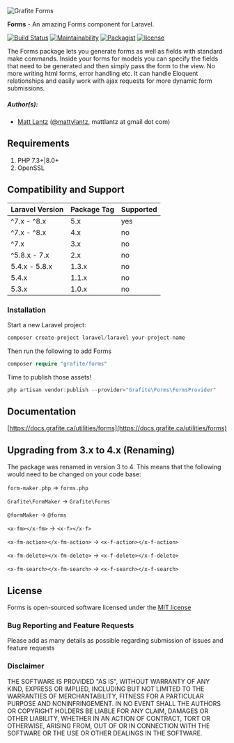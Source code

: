 ![Grafite Forms](GrafiteForms-banner.png)

**Forms** - An amazing Forms component for Laravel.

[![Build Status](https://github.com/GrafiteInc/Forms/workflows/PHP%20Package%20Tests/badge.svg?branch=master)](https://github.com/GrafiteInc/Forms/actions?query=workflow%3A%22PHP+Package+Tests%22)
[![Maintainability](https://api.codeclimate.com/v1/badges/8c00a046fec32d8b8ac7/maintainability)](https://codeclimate.com/github/GrafiteInc/Forms/maintainability)
[![Packagist](https://img.shields.io/packagist/dt/grafite/forms.svg)](https://packagist.org/packages/grafite/forms)
[![license](https://img.shields.io/github/license/mashape/apistatus.svg)](https://packagist.org/packages/grafite/forms)

The Forms package lets you generate forms as well as fields with standard make commands. Inside your forms for models you can specify the fields that need to be generated and then simply pass the form to the view. No more writing html forms, error handling etc. It can handle Eloquent relationships and easily work with ajax requests for more dynamic form submissions.

##### Author(s):
* [Matt Lantz](https://github.com/mlantz) ([@mattylantz](http://twitter.com/mattylantz), mattlantz at gmail dot com)

## Requirements

1. PHP 7.3+|8.0+
2. OpenSSL

## Compatibility and Support

| Laravel Version | Package Tag | Supported |
|-----------------|-------------|-----------|
| ^7.x - ^8.x | 5.x | yes |
| ^7.x - ^8.x | 4.x | no |
| ^7.x | 3.x | no |
| ^5.8.x - 7.x | 2.x | no |
| 5.4.x - 5.8.x | 1.3.x | no |
| 5.4.x | 1.1.x | no |
| 5.3.x | 1.0.x | no |

### Installation

Start a new Laravel project:
```php
composer create-project laravel/laravel your-project-name
```

Then run the following to add Forms
```php
composer require "grafite/forms"
```

Time to publish those assets!
```php
php artisan vendor:publish --provider="Grafite\Forms\FormsProvider"
```

## Documentation

[https://docs.grafite.ca/utilities/forms](https://docs.grafite.ca/utilities/forms)

## Upgrading from 3.x to 4.x (Renaming)
The package was renamed in version 3 to 4. This means that the following would need to be changed on your code base:

`form-maker.php` -> `forms.php`

`Grafite\FormMaker` -> `Grafite\Forms`

`@formMaker` -> `@forms`

`<x-fm></x-fm>` -> `<x-f></x-f>`

`<x-fm-action></x-fm-action>` -> `<x-f-action></x-f-action>`

`<x-fm-delete></x-fm-delete>` -> `<x-f-delete></x-f-delete>`

`<x-fm-search></x-fm-search>` -> `<x-f-search></x-f-search>`

## License
Forms is open-sourced software licensed under the [MIT license](http://opensource.org/licenses/MIT)

### Bug Reporting and Feature Requests
Please add as many details as possible regarding submission of issues and feature requests

### Disclaimer
THE SOFTWARE IS PROVIDED "AS IS", WITHOUT WARRANTY OF ANY KIND, EXPRESS OR IMPLIED, INCLUDING BUT NOT LIMITED TO THE WARRANTIES OF MERCHANTABILITY, FITNESS FOR A PARTICULAR PURPOSE AND NONINFRINGEMENT. IN NO EVENT SHALL THE AUTHORS OR COPYRIGHT HOLDERS BE LIABLE FOR ANY CLAIM, DAMAGES OR OTHER LIABILITY, WHETHER IN AN ACTION OF CONTRACT, TORT OR OTHERWISE, ARISING FROM, OUT OF OR IN CONNECTION WITH THE SOFTWARE OR THE USE OR OTHER DEALINGS IN THE SOFTWARE.

